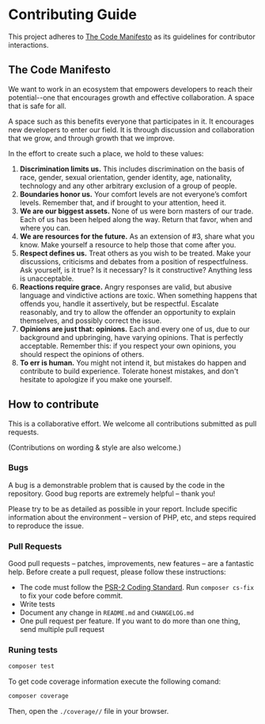 # Contributing Guide

This project adheres to [The Code Manifesto](http://codemanifesto.com) as its guidelines for contributor interactions.

## The Code Manifesto

We want to work in an ecosystem that empowers developers to reach their potential--one that encourages growth and effective collaboration. A space that is safe for all.

A space such as this benefits everyone that participates in it. It encourages new developers to enter our field. It is through discussion and collaboration that we grow, and through growth that we improve.

In the effort to create such a place, we hold to these values:

1. **Discrimination limits us.** This includes discrimination on the basis of race, gender, sexual orientation, gender identity, age, nationality, technology and any other arbitrary exclusion of a group of people.
2. **Boundaries honor us.** Your comfort levels are not everyone’s comfort levels. Remember that, and if brought to your attention, heed it.
3. **We are our biggest assets.** None of us were born masters of our trade. Each of us has been helped along the way. Return that favor, when and where you can.
4. **We are resources for the future.** As an extension of #3, share what you know. Make yourself a resource to help those that come after you.
5. **Respect defines us.** Treat others as you wish to be treated. Make your discussions, criticisms and debates from a position of respectfulness. Ask yourself, is it true? Is it necessary? Is it constructive? Anything less is unacceptable.
6. **Reactions require grace.** Angry responses are valid, but abusive language and vindictive actions are toxic. When something happens that offends you, handle it assertively, but be respectful. Escalate reasonably, and try to allow the offender an opportunity to explain themselves, and possibly correct the issue.
7. **Opinions are just that: opinions.** Each and every one of us, due to our background and upbringing, have varying opinions. That is perfectly acceptable. Remember this: if you respect your own opinions, you should respect the opinions of others.
8. **To err is human.** You might not intend it, but mistakes do happen and contribute to build experience. Tolerate honest mistakes, and don't hesitate to apologize if you make one yourself.

## How to contribute

This is a collaborative effort. We welcome all contributions submitted as pull requests.

(Contributions on wording & style are also welcome.)

### Bugs

A bug is a demonstrable problem that is caused by the code in the repository. Good bug reports are extremely helpful – thank you!

Please try to be as detailed as possible in your report. Include specific information about the environment – version of PHP, etc, and steps required to reproduce the issue.

### Pull Requests

Good pull requests – patches, improvements, new features – are a fantastic help. Before create a pull request, please follow these instructions:

* The code must follow the [PSR-2 Coding Standard](https://github.com/php-fig/fig-standards/blob/master/accepted/PSR-2-coding-style-guide.md). Run `composer cs-fix` to fix your code before commit.
* Write tests
* Document any change in `README.md` and `CHANGELOG.md`
* One pull request per feature. If you want to do more than one thing, send multiple pull request

### Runing tests

```sh
composer test
```

To get code coverage information execute the following comand:

```sh
composer coverage
```

Then, open the `./coverage//` file in your browser.

